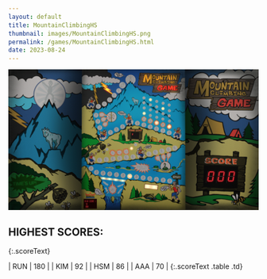 ```yaml
---
layout: default
title: MountainClimbingHS
thumbnail: images/MountainClimbingHS.png
permalink: /games/MountainClimbingHS.html
date: 2023-08-24
---
```


<img src="../images/MountainClimbingHS.png" class="gameThumbnail img-fluid mx-auto align-middle"></a>
## HIGHEST SCORES:
{:.scoreText}

| RUN | 180 | 
| KIM | 92 | 
| HSM | 86 | 
| AAA | 70 | 
{:.scoreText .table .td}
